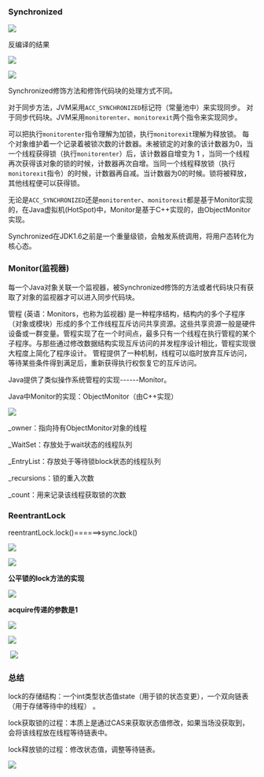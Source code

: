 ### Synchronized

![](D:\mdimage\微信截图_20200312103019.png)

反编译的结果

![](D:\mdimage\微信截图_20200312103123.png)



![](D:\mdimage\微信截图_20200312103245.png)





Synchronized修饰方法和修饰代码块的处理方式不同。

对于同步方法，JVM采用`ACC_SYNCHRONIZED`标记符（常量池中）来实现同步。 对于同步代码块。JVM采用`monitorenter`、`monitorexit`两个指令来实现同步。 

可以把执行`monitorenter`指令理解为加锁，执行`monitorexit`理解为释放锁。 每个对象维护着一个记录着被锁次数的计数器。未被锁定的对象的该计数器为0，当一个线程获得锁（执行`monitorenter`）后，该计数器自增变为 1 ，当同一个线程再次获得该对象的锁的时候，计数器再次自增。当同一个线程释放锁（执行`monitorexit`指令）的时候，计数器再自减。当计数器为0的时候。锁将被释放，其他线程便可以获得锁。 

无论是`ACC_SYNCHRONIZED`还是`monitorenter`、`monitorexit`都是基于Monitor实现的，在Java虚拟机(HotSpot)中，Monitor是基于C++实现的，由ObjectMonitor实现。 



Synchronized在JDK1.6之前是一个重量级锁，会触发系统调用，将用户态转化为核心态。



### Monitor(监视器)

每一个Java对象关联一个监视器，被Synchronized修饰的方法或者代码块只有获取了对象的监视器才可以进入同步代码块。



管程 (英语：Monitors，也称为监视器) 是一种程序结构，结构内的多个子程序（对象或模块）形成的多个工作线程互斥访问共享资源。这些共享资源一般是硬件设备或一群变量。管程实现了在一个时间点，最多只有一个线程在执行管程的某个子程序。与那些通过修改数据结构实现互斥访问的并发程序设计相比，管程实现很大程度上简化了程序设计。 管程提供了一种机制，线程可以临时放弃互斥访问，等待某些条件得到满足后，重新获得执行权恢复它的互斥访问。 

Java提供了类似操作系统管程的实现------Monitor。

Java中Monitor的实现：ObjectMonitor（由C++实现）

![](D:\mdimage\微信截图_20200312105550.png)



_owner：指向持有ObjectMonitor对象的线程

_WaitSet：存放处于wait状态的线程队列

_EntryList：存放处于等待锁block状态的线程队列

_recursions：锁的重入次数

_count：用来记录该线程获取锁的次数





### ReentrantLock



reentrantLock.lock()======>sync.lock()

![](D:\mdimage\微信截图_20200312114750.png)





![](D:\mdimage\微信截图_20200312115206.png)



**公平锁的lock方法的实现**

![](D:\mdimage\微信截图_20200312115513.png)

**acquire传递的参数是1**

![](D:\mdimage\微信截图_20200312120025.png)

![](D:\mdimage\微信截图_20200312120057.png)

​	![](D:\mdimage\微信截图_20200312120415.png)

### 总结

lock的存储结构：一个int类型状态值state（用于锁的状态变更），一个双向链表（用于存储等待中的线程） 。

lock获取锁的过程：本质上是通过CAS来获取状态值修改，如果当场没获取到，会将该线程放在线程等待链表中。 

lock释放锁的过程：修改状态值，调整等待链表。 

![](D:\mdimage\11772136-630de1626ef407e1.webp)

